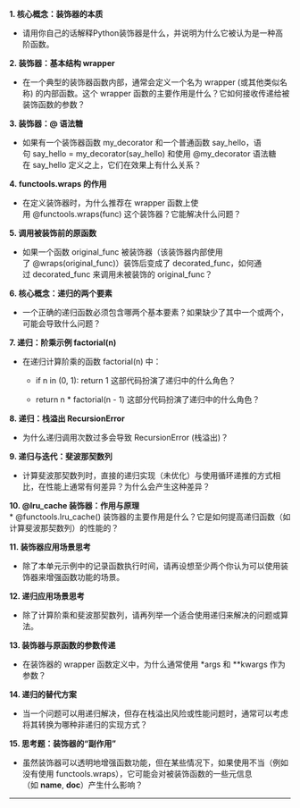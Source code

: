 **1. 核心概念：装饰器的本质**

- 请用你自己的话解释Python装饰器是什么，并说明为什么它被认为是一种高阶函数。
    

**2. 装饰器：基本结构 wrapper**

- 在一个典型的装饰器函数内部，通常会定义一个名为 wrapper (或其他类似名称) 的内部函数。这个 wrapper 函数的主要作用是什么？它如何接收传递给被装饰函数的参数？
    

**3. 装饰器：@ 语法糖**

- 如果有一个装饰器函数 my_decorator 和一个普通函数 say_hello，语句 say_hello = my_decorator(say_hello) 和使用 @my_decorator 语法糖在 say_hello 定义之上，它们在效果上有什么关系？
    

**4. functools.wraps 的作用**

- 在定义装饰器时，为什么推荐在 wrapper 函数上使用 @functools.wraps(func) 这个装饰器？它能解决什么问题？
    

**5. 调用被装饰前的原函数**

- 如果一个函数 original_func 被装饰器（该装饰器内部使用了 @wraps(original_func)）装饰后变成了 decorated_func，如何通过 decorated_func 来调用未被装饰的 original_func？
    

**6. 核心概念：递归的两个要素**

- 一个正确的递归函数必须包含哪两个基本要素？如果缺少了其中一个或两个，可能会导致什么问题？
    

**7. 递归：阶乘示例 factorial(n)**

- 在递归计算阶乘的函数 factorial(n) 中：
    
    - if n in (0, 1): return 1 这部代码扮演了递归中的什么角色？
        
    - return n * factorial(n - 1) 这部分代码扮演了递归中的什么角色？
        

**8. 递归：栈溢出 RecursionError**

- 为什么递归调用次数过多会导致 RecursionError (栈溢出)？
    

**9. 递归与迭代：斐波那契数列**

- 计算斐波那契数列时，直接的递归实现（未优化）与使用循环递推的方式相比，在性能上通常有何差异？为什么会产生这种差异？
    

**10. @lru_cache 装饰器：作用与原理**  
* @functools.lru_cache() 装饰器的主要作用是什么？它是如何提高递归函数（如计算斐波那契数列）的性能的？

**11. 装饰器应用场景思考**  
* 除了本单元示例中的记录函数执行时间，请再设想至少两个你认为可以使用装饰器来增强函数功能的场景。

**12. 递归应用场景思考**  
* 除了计算阶乘和斐波那契数列，请再列举一个适合使用递归来解决的问题或算法。

**13. 装饰器与原函数的参数传递**  
* 在装饰器的 wrapper 函数定义中，为什么通常使用 *args 和 **kwargs 作为参数？

**14. 递归的替代方案**  
* 当一个问题可以用递归解决，但存在栈溢出风险或性能问题时，通常可以考虑将其转换为哪种非递归的实现方式？

**15. 思考题：装饰器的“副作用”**  
* 虽然装饰器可以透明地增强函数功能，但在某些情况下，如果使用不当（例如没有使用 functools.wraps），它可能会对被装饰函数的一些元信息（如 __name__, __doc__）产生什么影响？

---